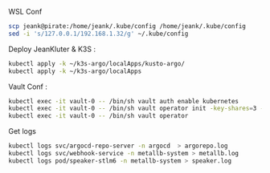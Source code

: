 
WSL Conf
``` zsh
scp jeank@pirate:/home/jeank/.kube/config /home/jeank/.kube/config
sed -i 's/127.0.0.1/192.168.1.32/g' ~/.kube/config
```

Deploy JeanKluter & K3S : 
``` zsh
kubectl apply -k ~/k3s-argo/localApps/kusto-argo/
kubectl apply -k ~/k3s-argo/localApps
```
Vault Conf :
```zsh
kubectl exec -it vault-0 -- /bin/sh vault auth enable kubernetes
kubectl exec -it vault-0 -- /bin/sh vault operator init -key-shares=3 -key-threshold=2
kubectl exec -it vault-0 -- /bin/sh vault operator
```

Get logs
```zsh
kubectl logs svc/argocd-repo-server -n argocd  > argorepo.log
kubectl logs svc/webhook-service -n metallb-system > metallb.log
kubectl logs pod/speaker-stlm6 -n metallb-system > speaker.log
```
